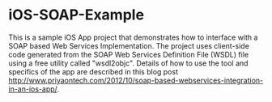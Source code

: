 iOS-SOAP-Example
================

This is a sample iOS App project that demonstrates how to interface with a SOAP based Web Services Implementation. The project uses client-side code generated from the SOAP Web Services Definition File (WSDL) file using a free utility called "wsdl2objc". Details of how to use the tool and specifics of the app are described in this blog post http://www.priyaontech.com/2012/10/soap-based-webservices-integration-in-an-ios-app/.


